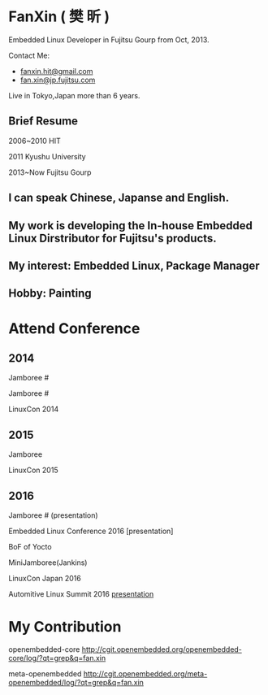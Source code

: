 # FanXin ( 樊 昕 )

Embedded Linux Developer in Fujitsu Gourp from Oct, 2013.

Contact Me:

- fanxin.hit@gmail.com
- fan.xin@jp.fujitsu.com

Live in Tokyo,Japan more than 6 years.

## Brief Resume

2006~2010 HIT

2011      Kyushu University

2013~Now      Fujitsu Gourp

## I can speak Chinese, Japanse and English.

## My work is developing the In-house Embedded Linux Dirstributor for Fujitsu's products.

## My interest: Embedded Linux, Package Manager 

## Hobby: Painting


# Attend Conference

## 2014
Jamboree #

Jamboree #

LinuxCon 2014

## 2015

Jamboree


LinuxCon 2015

## 2016

Jamboree # (presentation)

Embedded Linux Conference 2016 [presentation]

BoF of Yocto

MiniJamboree(Jankins)

LinuxCon Japan 2016

Automitive Linux Summit 2016 [presentation](http://events.linuxfoundation.jp/sites/events/files/slides/ALS_2016_r007.pdf)




# My Contribution 

openembedded-core
http://cgit.openembedded.org/openembedded-core/log/?qt=grep&q=fan.xin

meta-openembedded
http://cgit.openembedded.org/meta-openembedded/log/?qt=grep&q=fan.xin

